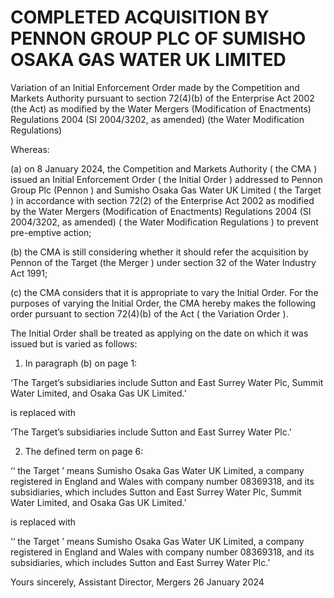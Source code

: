 # COMPLETED ACQUISITION BY PENNON GROUP PLC OF SUMISHO OSAKA GAS WATER UK LIMITED

Variation of an Initial Enforcement Order made by the Competition and Markets Authority pursuant to section 72(4)(b) of the Enterprise Act 2002 (the Act) as modified by the Water Mergers (Modification of Enactments) Regulations 2004 (SI 2004/3202, as amended) (the Water Modification Regulations)

Whereas:

(a) on 8 January 2024, the Competition and Markets Authority ( the CMA ) issued an Initial Enforcement Order ( the Initial Order ) addressed to Pennon Group Plc (Pennon ) and Sumisho Osaka Gas Water UK Limited ( the Target ) in accordance with section 72(2) of the Enterprise Act 2002 as modified by the Water Mergers (Modification of Enactments) Regulations 2004 (SI 2004/3202, as amended) ( the Water Modification Regulations ) to prevent pre-emptive action;

(b) the CMA is still considering whether it should refer the acquisition by Pennon of the Target (the Merger ) under section 32 of the Water Industry Act 1991;

(c) the CMA considers that it is appropriate to vary the Initial Order. For the purposes of varying the Initial Order, the CMA hereby makes the following order pursuant to section 72(4)(b) of the Act ( the Variation Order ).

The Initial Order shall be treated as applying on the date on which it was issued but is varied as follows:

1. In paragraph (b) on page 1:

‘The Target’s subsidiaries include Sutton and East Surrey Water Plc, Summit Water Limited, and Osaka Gas UK Limited.’

is replaced with

‘The Target’s subsidiaries include Sutton and East Surrey Water Plc.’

2. The defined term on page 6:

‘‘ the Target ’ means Sumisho Osaka Gas Water UK Limited, a company registered in England and Wales with company number 08369318, and its subsidiaries, which includes Sutton and East Surrey Water Plc, Summit Water Limited, and Osaka Gas UK Limited.’

is replaced with

‘‘ the Target ’ means Sumisho Osaka Gas Water UK Limited, a company registered in England and Wales with company number 08369318, and its subsidiaries, which includes Sutton and East Surrey Water Plc.’

Yours sincerely, Assistant Director, Mergers 26 January 2024